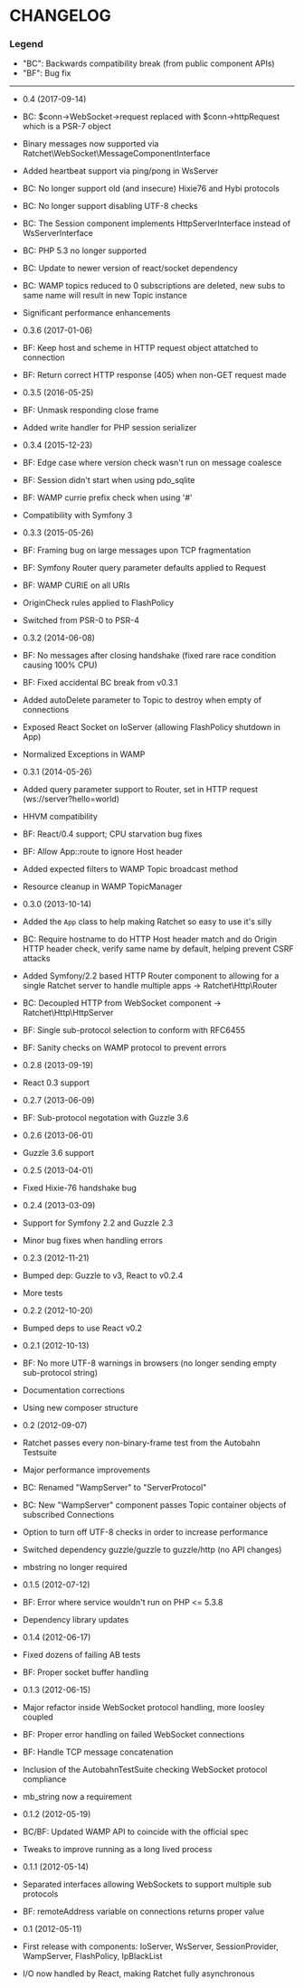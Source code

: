 CHANGELOG
=========

### Legend

* "BC": Backwards compatibility break (from public component APIs)
* "BF": Bug fix

---

* 0.4 (2017-09-14)

 * BC: $conn->WebSocket->request replaced with $conn->httpRequest which is a PSR-7 object
 * Binary messages now supported via Ratchet\WebSocket\MessageComponentInterface
 * Added heartbeat support via ping/pong in WsServer
 * BC: No longer support old (and insecure) Hixie76 and Hybi protocols
 * BC: No longer support disabling UTF-8 checks
 * BC: The Session component implements HttpServerInterface instead of WsServerInterface
 * BC: PHP 5.3 no longer supported
 * BC: Update to newer version of react/socket dependency
 * BC: WAMP topics reduced to 0 subscriptions are deleted, new subs to same name will result in new Topic instance
 * Significant performance enhancements

* 0.3.6 (2017-01-06)
 * BF: Keep host and scheme in HTTP request object attatched to connection
 * BF: Return correct HTTP response (405) when non-GET request made

* 0.3.5 (2016-05-25)

 * BF: Unmask responding close frame
 * Added write handler for PHP session serializer

* 0.3.4 (2015-12-23)

 * BF: Edge case where version check wasn't run on message coalesce
 * BF: Session didn't start when using pdo_sqlite
 * BF: WAMP currie prefix check when using '#'
 * Compatibility with Symfony 3

* 0.3.3 (2015-05-26)

 * BF: Framing bug on large messages upon TCP fragmentation
 * BF: Symfony Router query parameter defaults applied to Request
 * BF: WAMP CURIE on all URIs
 * OriginCheck rules applied to FlashPolicy
 * Switched from PSR-0 to PSR-4

* 0.3.2 (2014-06-08)

 * BF: No messages after closing handshake (fixed rare race condition causing 100% CPU)
 * BF: Fixed accidental BC break from v0.3.1
 * Added autoDelete parameter to Topic to destroy when empty of connections
 * Exposed React Socket on IoServer (allowing FlashPolicy shutdown in App)
 * Normalized Exceptions in WAMP

* 0.3.1 (2014-05-26)

 * Added query parameter support to Router, set in HTTP request (ws://server?hello=world)
 * HHVM compatibility
 * BF: React/0.4 support; CPU starvation bug fixes
 * BF: Allow App::route to ignore Host header
 * Added expected filters to WAMP Topic broadcast method
 * Resource cleanup in WAMP TopicManager

* 0.3.0 (2013-10-14)

 * Added the `App` class to help making Ratchet so easy to use it's silly
 * BC: Require hostname to do HTTP Host header match and do Origin HTTP header check, verify same name by default, helping prevent CSRF attacks
 * Added Symfony/2.2 based HTTP Router component to allowing for a single Ratchet server to handle multiple apps -> Ratchet\Http\Router
 * BC: Decoupled HTTP from WebSocket component -> Ratchet\Http\HttpServer
 * BF: Single sub-protocol selection to conform with RFC6455
 * BF: Sanity checks on WAMP protocol to prevent errors

* 0.2.8 (2013-09-19)

 * React 0.3 support

* 0.2.7 (2013-06-09)

 * BF: Sub-protocol negotation with Guzzle 3.6

* 0.2.6 (2013-06-01)

 * Guzzle 3.6 support

* 0.2.5 (2013-04-01)

 * Fixed Hixie-76 handshake bug

* 0.2.4 (2013-03-09)

 * Support for Symfony 2.2 and Guzzle 2.3
 * Minor bug fixes when handling errors

* 0.2.3 (2012-11-21)

 * Bumped dep: Guzzle to v3, React to v0.2.4
 * More tests

* 0.2.2 (2012-10-20)

 * Bumped deps to use React v0.2

* 0.2.1 (2012-10-13)

 * BF: No more UTF-8 warnings in browsers (no longer sending empty sub-protocol string)
 * Documentation corrections
 * Using new composer structure

* 0.2 (2012-09-07)

 * Ratchet passes every non-binary-frame test from the Autobahn Testsuite
 * Major performance improvements
 * BC: Renamed "WampServer" to "ServerProtocol"
 * BC: New "WampServer" component passes Topic container objects of subscribed Connections
 * Option to turn off UTF-8 checks in order to increase performance
 * Switched dependency guzzle/guzzle to guzzle/http (no API changes)
 * mbstring no longer required

* 0.1.5 (2012-07-12)

 * BF: Error where service wouldn't run on PHP <= 5.3.8
 * Dependency library updates

* 0.1.4 (2012-06-17)

 * Fixed dozens of failing AB tests
 * BF: Proper socket buffer handling

* 0.1.3 (2012-06-15)

 * Major refactor inside WebSocket protocol handling, more loosley coupled
 * BF: Proper error handling on failed WebSocket connections
 * BF: Handle TCP message concatenation
 * Inclusion of the AutobahnTestSuite checking WebSocket protocol compliance
 * mb_string now a requirement

* 0.1.2 (2012-05-19)

 * BC/BF: Updated WAMP API to coincide with the official spec
 * Tweaks to improve running as a long lived process

* 0.1.1 (2012-05-14)

 * Separated interfaces allowing WebSockets to support multiple sub protocols
 * BF: remoteAddress variable on connections returns proper value

* 0.1 (2012-05-11)

 * First release with components: IoServer, WsServer, SessionProvider, WampServer, FlashPolicy, IpBlackList
 * I/O now handled by React, making Ratchet fully asynchronous

